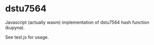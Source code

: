 dstu7564
========

Javascript (actually wasm) implementation of dstu7564 hash function (kupyna).

See test.js for usage.
